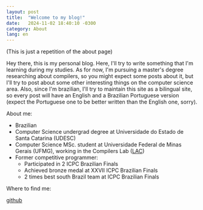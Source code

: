 ```yaml
---
layout: post
title:  "Welcome to my blog!"
date:   2024-11-02 18:40:10 -0300
category: About
lang: en
---
```

(This is just a repetition of the about page)

Hey there, this is my personal blog. Here, I'll try to write something that I'm learning during my studies. As for now, I'm pursuing a master's degree researching about compilers, so you might expect some posts about it, but I'll try to post about some other interesting things on the computer science area. Also, since I'm brazilian, I'll try to maintain this site as a bilingual site, so every post will have an English and a Brazilian Portuguese version (expect the Portuguese one to be better written than the English one, sorry).

About me:

- Brazilian
- Computer Science undergrad degree at Universidade do Estado de Santa Catarina (UDESC)
- Computer Science MSc. student at Universidade Federal de Minas Gerais (UFMG), working in the Compilers Lab ([LAC](https://lac-dcc.github.io/))
- Former competitive programmer:
    - Participated in 2 ICPC Brazilian Finals
    - Achieved bronze medal at XXVII ICPC Brazilian Finals
    - 2 times best south Brazil team at ICPC Brazilian Finals

Where to find me:

[github](https://github.com/joao-frohlich)
